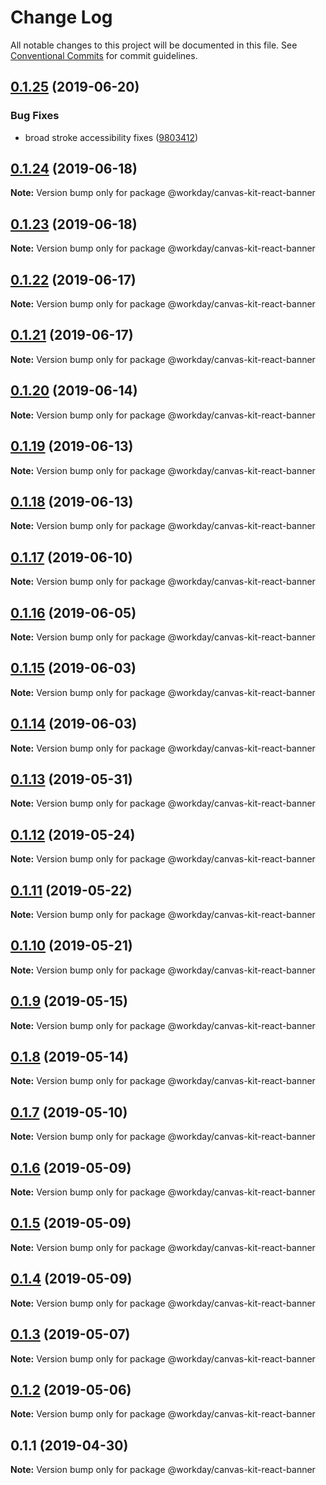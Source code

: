 # Change Log

All notable changes to this project will be documented in this file.
See [Conventional Commits](https://conventionalcommits.org) for commit guidelines.

## [0.1.25](https://ghe.megaleo.com/design/canvas-kit-react/tree/master/modules/canvas-kit-react-banner/compare/@workday/canvas-kit-react-banner@0.1.24...@workday/canvas-kit-react-banner@0.1.25) (2019-06-20)


### Bug Fixes

* broad stroke accessibility fixes ([9803412](https://ghe.megaleo.com/design/canvas-kit-react/tree/master/modules/canvas-kit-react-banner/commits/9803412))





## [0.1.24](https://ghe.megaleo.com/design/canvas-kit-react/tree/master/modules/canvas-kit-react-banner/compare/@workday/canvas-kit-react-banner@0.1.23...@workday/canvas-kit-react-banner@0.1.24) (2019-06-18)

**Note:** Version bump only for package @workday/canvas-kit-react-banner





## [0.1.23](https://ghe.megaleo.com/design/canvas-kit-react/tree/master/modules/canvas-kit-react-banner/compare/@workday/canvas-kit-react-banner@0.1.22...@workday/canvas-kit-react-banner@0.1.23) (2019-06-18)

**Note:** Version bump only for package @workday/canvas-kit-react-banner





## [0.1.22](https://ghe.megaleo.com/design/canvas-kit-react/tree/master/modules/canvas-kit-react-banner/compare/@workday/canvas-kit-react-banner@0.1.21...@workday/canvas-kit-react-banner@0.1.22) (2019-06-17)

**Note:** Version bump only for package @workday/canvas-kit-react-banner





## [0.1.21](https://ghe.megaleo.com/design/canvas-kit-react/tree/master/modules/canvas-kit-react-banner/compare/@workday/canvas-kit-react-banner@0.1.20...@workday/canvas-kit-react-banner@0.1.21) (2019-06-17)

**Note:** Version bump only for package @workday/canvas-kit-react-banner





## [0.1.20](https://ghe.megaleo.com/design/canvas-kit-react/tree/master/modules/canvas-kit-react-banner/compare/@workday/canvas-kit-react-banner@0.1.19...@workday/canvas-kit-react-banner@0.1.20) (2019-06-14)

**Note:** Version bump only for package @workday/canvas-kit-react-banner





## [0.1.19](https://ghe.megaleo.com/design/canvas-kit-react/tree/master/modules/canvas-kit-react-banner/compare/@workday/canvas-kit-react-banner@0.1.18...@workday/canvas-kit-react-banner@0.1.19) (2019-06-13)

**Note:** Version bump only for package @workday/canvas-kit-react-banner





## [0.1.18](https://ghe.megaleo.com/design/canvas-kit-react/tree/master/modules/canvas-kit-react-banner/compare/@workday/canvas-kit-react-banner@0.1.17...@workday/canvas-kit-react-banner@0.1.18) (2019-06-13)

**Note:** Version bump only for package @workday/canvas-kit-react-banner





## [0.1.17](https://ghe.megaleo.com/design/canvas-kit-react/tree/master/modules/canvas-kit-react-banner/compare/@workday/canvas-kit-react-banner@0.1.16...@workday/canvas-kit-react-banner@0.1.17) (2019-06-10)

**Note:** Version bump only for package @workday/canvas-kit-react-banner





## [0.1.16](https://ghe.megaleo.com/design/canvas-kit-react/tree/master/modules/canvas-kit-react-banner/compare/@workday/canvas-kit-react-banner@0.1.15...@workday/canvas-kit-react-banner@0.1.16) (2019-06-05)

**Note:** Version bump only for package @workday/canvas-kit-react-banner





## [0.1.15](https://ghe.megaleo.com/design/canvas-kit-react/tree/master/modules/canvas-kit-react-banner/compare/@workday/canvas-kit-react-banner@0.1.14...@workday/canvas-kit-react-banner@0.1.15) (2019-06-03)

**Note:** Version bump only for package @workday/canvas-kit-react-banner





## [0.1.14](https://ghe.megaleo.com/design/canvas-kit-react/tree/master/modules/canvas-kit-react-banner/compare/@workday/canvas-kit-react-banner@0.1.13...@workday/canvas-kit-react-banner@0.1.14) (2019-06-03)

**Note:** Version bump only for package @workday/canvas-kit-react-banner





## [0.1.13](https://ghe.megaleo.com/design/canvas-kit-react/tree/master/modules/canvas-kit-react-banner/compare/@workday/canvas-kit-react-banner@0.1.12...@workday/canvas-kit-react-banner@0.1.13) (2019-05-31)

**Note:** Version bump only for package @workday/canvas-kit-react-banner





## [0.1.12](https://ghe.megaleo.com/design/canvas-kit-react/tree/master/modules/canvas-kit-react-banner/compare/@workday/canvas-kit-react-banner@0.1.11...@workday/canvas-kit-react-banner@0.1.12) (2019-05-24)

**Note:** Version bump only for package @workday/canvas-kit-react-banner





## [0.1.11](https://ghe.megaleo.com/design/canvas-kit-react/tree/master/modules/canvas-kit-react-banner/compare/@workday/canvas-kit-react-banner@0.1.10...@workday/canvas-kit-react-banner@0.1.11) (2019-05-22)

**Note:** Version bump only for package @workday/canvas-kit-react-banner





## [0.1.10](https://ghe.megaleo.com/design/canvas-kit-react/tree/master/modules/canvas-kit-react-banner/compare/@workday/canvas-kit-react-banner@0.1.9...@workday/canvas-kit-react-banner@0.1.10) (2019-05-21)

**Note:** Version bump only for package @workday/canvas-kit-react-banner





## [0.1.9](https://ghe.megaleo.com/design/canvas-kit-react/tree/master/modules/canvas-kit-react-banner/compare/@workday/canvas-kit-react-banner@0.1.8...@workday/canvas-kit-react-banner@0.1.9) (2019-05-15)

**Note:** Version bump only for package @workday/canvas-kit-react-banner





## [0.1.8](https://ghe.megaleo.com/design/canvas-kit-react/tree/master/modules/canvas-kit-react-banner/compare/@workday/canvas-kit-react-banner@0.1.7...@workday/canvas-kit-react-banner@0.1.8) (2019-05-14)

**Note:** Version bump only for package @workday/canvas-kit-react-banner





## [0.1.7](https://ghe.megaleo.com/design/canvas-kit-react/tree/master/modules/canvas-kit-react-banner/compare/@workday/canvas-kit-react-banner@0.1.6...@workday/canvas-kit-react-banner@0.1.7) (2019-05-10)

**Note:** Version bump only for package @workday/canvas-kit-react-banner





## [0.1.6](https://ghe.megaleo.com/design/canvas-kit-react/tree/master/modules/canvas-kit-react-banner/compare/@workday/canvas-kit-react-banner@0.1.5...@workday/canvas-kit-react-banner@0.1.6) (2019-05-09)

**Note:** Version bump only for package @workday/canvas-kit-react-banner





## [0.1.5](https://ghe.megaleo.com/design/canvas-kit-react/tree/master/modules/canvas-kit-react-banner/compare/@workday/canvas-kit-react-banner@0.1.4...@workday/canvas-kit-react-banner@0.1.5) (2019-05-09)

**Note:** Version bump only for package @workday/canvas-kit-react-banner





## [0.1.4](https://ghe.megaleo.com/design/canvas-kit-react/tree/master/modules/canvas-kit-react-banner/compare/@workday/canvas-kit-react-banner@0.1.3...@workday/canvas-kit-react-banner@0.1.4) (2019-05-09)

**Note:** Version bump only for package @workday/canvas-kit-react-banner





## [0.1.3](https://ghe.megaleo.com/design/canvas-kit-react/tree/master/modules/canvas-kit-react-banner/compare/@workday/canvas-kit-react-banner@0.1.2...@workday/canvas-kit-react-banner@0.1.3) (2019-05-07)

**Note:** Version bump only for package @workday/canvas-kit-react-banner





## [0.1.2](https://ghe.megaleo.com/design/canvas-kit-react/tree/master/modules/canvas-kit-react-banner/compare/@workday/canvas-kit-react-banner@0.1.1...@workday/canvas-kit-react-banner@0.1.2) (2019-05-06)

**Note:** Version bump only for package @workday/canvas-kit-react-banner





## 0.1.1 (2019-04-30)

**Note:** Version bump only for package @workday/canvas-kit-react-banner
